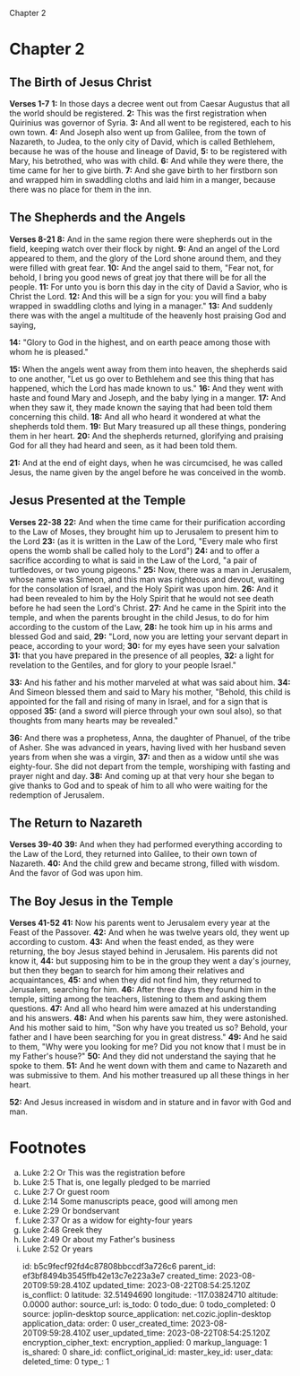 Chapter 2

# Chapter 2
## The Birth of Jesus Christ
**Verses 1-7**
**1:** In those days a decree went out from Caesar Augustus that all the world should be registered.
**2:** This was the first registration when Quirinius was governor of Syria.
**3:** And all went to be registered, each to his own town.
**4:** And Joseph also went up from Galilee, from the town of Nazareth, to Judea, to the only city of David, which is called Bethlehem, because he was of the house and lineage of David,
**5:** to be registered with Mary, his betrothed, who was with child.
**6:** And while they were there, the time came for her to give birth.
**7:** And she gave birth to her firstborn son and wrapped him in swaddling cloths and laid him in a manger, because there was no place for them in the inn.

## The Shepherds and the Angels
**Verses 8-21**
**8:** And in the same region there were shepherds out in the field, keeping watch over their flock by night.
**9:** And an angel of the Lord appeared to them, and the glory of the Lord shone around them, and they were filled with great fear.
**10:** And the angel said to them, "Fear not, for behold, I bring you good news of great joy that there will be for all the people.
**11:** For unto you is born this day in the city of David a Savior, who is Christ the Lord.
**12:** And this will be a sign for you: you will find a baby wrapped in swaddling cloths and lying in a manager."
**13:** And suddenly there was with the angel a multitude of the heavenly host praising God and saying,

**14:** "Glory to God in the highest, and on earth peace among those with whom he is pleased."

**15:** When the angels went away from them into heaven, the shepherds said to one another, "Let us go over to Bethlehem and see this thing that has happened, which the Lord has made known to us."
**16:** And they went with haste and found Mary and Joseph, and the baby lying in a manger.
**17:** And when they saw it, they made known the saying that had been told them concerning this child.
**18:** And all who heard it wondered at what the shepherds told them.
**19:** But Mary treasured up all these things, pondering them in her heart.
**20:** And the shepherds returned, glorifying and praising God for all they had heard and seen, as it had been told them.

**21:** And at the end of eight days, when he was circumcised, he was called Jesus, the name given by the angel before he was conceived in the womb.

## Jesus Presented at the Temple
**Verses 22-38**
**22:** And when the time came for their purification according to the Law of Moses, they brought him up to Jerusalem to present him to the Lord
**23:** (as it is written in the Law of the Lord, "Every male who first opens the womb shall be called holy to the Lord")
**24:** and to offer a sacrifice according to what is said in the Law of the Lord, "a pair of turtledoves, or two young pigeons."
**25:** Now, there was a man in Jerusalem, whose name was Simeon, and this man was righteous and devout, waiting for the consolation of Israel, and the Holy Spirit was upon him.
**26:** And it had been revealed to him by the Holy Spirit that he would not see death before he had seen the Lord's Christ.
**27:** And he came in the Spirit into the temple, and when the parents brought in the child Jesus, to do for him according to the custom of the Law,
**28:** he took him up in his arms and blessed God and said,
**29:** "Lord, now you are letting your servant depart in peace, according to your word;
**30:** for my eyes have seen your salvation
**31:** that you have prepared in the presence of all peoples,
**32:** a light for revelation to the Gentiles, and for glory to your people Israel."

**33:** And his father and his mother marveled at what was said about him.
**34:** And Simeon blessed them and said to Mary his mother, "Behold, this child is appointed for the fall and rising of many in Israel, and for a sign that is opposed
**35:** (and a sword will pierce through your own soul also), so that thoughts from many hearts may be revealed."

**36:** And there was a prophetess, Anna, the daughter of Phanuel, of the tribe of Asher. She was advanced in years, having lived with her husband seven years from when she was a virgin,
**37:** and then as a widow until she was eighty-four. She did not depart from the temple, worshiping with fasting and prayer night and day.
**38:** And coming up at that very hour she began to give thanks to God and to speak of him to all who were waiting for the redemption of Jerusalem.

## The Return to Nazareth
**Verses 39-40**
**39:** And when they had performed everything according to the Law of the Lord, they returned into Galilee, to their own town of Nazareth.
**40:** And the child grew and became strong, filled with wisdom. And the favor of God was upon him.

## The Boy Jesus in the Temple
**Verses 41-52**
**41:** Now his parents went to Jerusalem every year at the Feast of the Passover.
**42:** And when he was twelve years old, they went up according to custom.
**43:** And when the feast ended, as they were returning, the boy Jesus stayed behind in Jerusalem. His parents did not know it,
**44:** but supposing him to be in the group they went a day's journey, but then they began to search for him among their relatives and acquaintances,
**45:** and when they did not find him, they returned to Jerusalem, searching for him.
**46:** After three days they found him in the temple, sitting among the teachers, listening to them and asking them questions.
**47:** And all who heard him were amazed at his understanding and his answers.
**48:** And when his parents saw him, they were astonished. And his mother said to him, "Son why have you treated us so? Behold, your father and I have been searching for you in great distress."
**49:** And he said to them, "Why were you looking for me? Did you not know that I must be in my Father's house?"
**50:** And they did not understand the saying that he spoke to them.
**51:** And he went down with them and came to Nazareth and was submissive to them. And his mother treasured up all these things in her heart.

**52:** And Jesus increased in wisdom and in stature and in favor with God and man.

# Footnotes
<ol type='a'>
	<li>Luke 2:2 Or This was the registration before</li>
	<li>Luke 2:5 That is, one legally pledged to be married</li>
	<li>Luke 2:7 Or guest room</li>
	<li>Luke 2:14 Some manuscripts peace, good will among men</li>
	<li>Luke 2:29 Or bondservant</li>
	<li>Luke 2:37 Or as a widow for eighty-four years</li>
	<li>Luke 2:48 Greek they</li>
	<li>Luke 2:49 Or about my Father's business
	<li>Luke 2:52 Or years</li>
</li>

id: b5c9fecf92fd4c87808bbccdf3a726c6
parent_id: ef3bf8494b3545ffb42e13c7e223a3e7
created_time: 2023-08-20T09:59:28.410Z
updated_time: 2023-08-22T08:54:25.120Z
is_conflict: 0
latitude: 32.51494690
longitude: -117.03824710
altitude: 0.0000
author: 
source_url: 
is_todo: 0
todo_due: 0
todo_completed: 0
source: joplin-desktop
source_application: net.cozic.joplin-desktop
application_data: 
order: 0
user_created_time: 2023-08-20T09:59:28.410Z
user_updated_time: 2023-08-22T08:54:25.120Z
encryption_cipher_text: 
encryption_applied: 0
markup_language: 1
is_shared: 0
share_id: 
conflict_original_id: 
master_key_id: 
user_data: 
deleted_time: 0
type_: 1